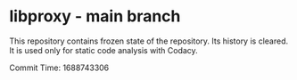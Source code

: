 # libproxy - main branch

This repository contains frozen state of the repository.
Its history is cleared. It is used only for static code
analysis with Codacy.

Commit Time: 1688743306